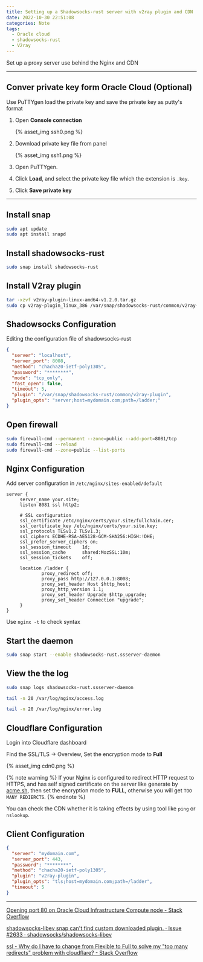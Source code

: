 ```yaml
---
title: Setting up a Shadowsocks-rust server with v2ray plugin and CDN
date: 2022-10-30 22:51:08
categories: Note
tags:
  - Oracle cloud
  - shadowsocks-rust
  - V2ray
---
```


Set up a proxy server use behind the Nginx and CDN<!-- more -->

---

## Conver private key form Oracle Cloud (Optional)

Use PuTTYgen load the private key and save the private key as putty's format

1. Open **Console connection**
   
   {% asset_img ssh0.png %}

1. Download private key file from panel

   {% asset_img ssh1.png %}
   
1. Open PuTTYgen.

1. Click **Load**, and select the private key file which the extension is `.key`.

1. Click **Save private key**

---

## Install snap

```bash
sudo apt update
sudo apt install snapd
```

## Install shadowsocks-rust

```bash
sudo snap install shadowsocks-rust
```

## Install V2ray plugin

```bash
tar -xzvf v2ray-plugin-linux-amd64-v1.2.0.tar.gz
sudo cp v2ray-plugin_linux_386 /var/snap/shadowsocks-rust/common/v2ray-plugin
```

## Shadowsocks Configuration

Editing the configuration file of shadowsocks-rust

```json /var/snap/shadowsocks-rust/common/etc/shadowsocks-rust/config.json
{
  "server": "localhost",
  "server_port": 8008,
  "method": "chacha20-ietf-poly1305",
  "password": "********",
  "mode": "tcp_only",
  "fast_open": false,
  "timeout": 5,
  "plugin": "/var/snap/shadowsocks-rust/common/v2ray-plugin",
  "plugin_opts": "server;host=mydomain.com;path=/ladder;"
}
```

## Open firewall

```bash
sudo firewall-cmd --permanent --zone=public --add-port=8081/tcp
sudo firewall-cmd --reload
sudo firewall-cmd --zone=public --list-ports
```

## Nginx Configuration

Add server configuration in `/etc/nginx/sites-enabled/default`

```nginx
server {
     server_name your.site;
     listen 8081 ssl http2;
     
     # SSL configuration
     ssl_certificate /etc/nginx/certs/your.site/fullchain.cer;
     ssl_certificate_key /etc/nginx/certs/your.site.key;
     ssl_protocols TLSv1.2 TLSv1.3;
     ssl_ciphers ECDHE-RSA-AES128-GCM-SHA256:HIGH:!DHE;
     ssl_prefer_server_ciphers on;
     ssl_session_timeout    1d;
     ssl_session_cache      shared:MozSSL:10m;
     ssl_session_tickets    off;
     
     location /ladder {
             proxy_redirect off;
             proxy_pass http://127.0.0.1:8008;
             proxy_set_header Host $http_host;
             proxy_http_version 1.1;
             proxy_set_header Upgrade $http_upgrade;
             proxy_set_header Connection "upgrade";
     }
}
```

Use `nginx -t` to check syntax

## Start the daemon

```bash
sudo snap start --enable shadowsocks-rust.ssserver-daemon
```

## View the the log

```bash
sudo snap logs shadowsocks-rust.ssserver-daemon

tail -n 20 /var/log/nginx/access.log

tail -n 20 /var/log/nginx/error.log
```

## Cloudflare Configuration

Login into Cloudflare dashboard

Find the SSL/TLS -> Overview, Set the encryption mode to **Full**

{% asset_img cdn0.png %}

{% note warning %}
If your Nginx is configured to redirect HTTP request to HTTPS, and has self signed certificate on the server like generate by [acme.sh](https://github.com/acmesh-official/acme.sh), then set the encryption mode to **FULL**, otherwise you will get `TOO MANY REDIERCTS`.
{% endnote %}

You can check the CDN whether it is taking effects by using tool like `ping` or `nslookup`. 

## Client Configuration

```json
{
  "server": "mydomain.com",
  "server_port": 443,
  "password": "********",
  "method": "chacha20-ietf-poly1305",
  "plugin": "v2ray-plugin",
  "plugin_opts": "tls;host=mydomain.com;path=/ladder",
  "timeout": 5
}
```

---

[Opening port 80 on Oracle Cloud Infrastructure Compute node - Stack Overflow](https://stackoverflow.com/a/54835902/6575354)

[shadowsocks-libev snap can't find custom downloaded plugin. · Issue #2633 · shadowsocks/shadowsocks-libev](https://github.com/shadowsocks/shadowsocks-libev/issues/2633#issuecomment-589652864)

[ssl - Why do I have to change from Flexible to Full to solve my "too many redirects" problem with cloudflare? - Stack Overflow](https://stackoverflow.com/q/70851543)
